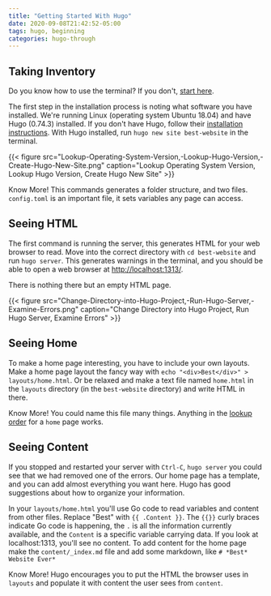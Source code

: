 ```yaml
---
title: "Getting Started With Hugo"
date: 2020-09-08T21:42:52-05:00
tags: hugo, beginning
categories: hugo-through
---
```


## Taking Inventory

Do you know how to use the terminal?  If you don't, [start here](https://www.learnenough.com/command-line-tutorial/basics).

The first step in the installation process is noting what software you have installed. We're running Linux (operating system Ubuntu 18.04) and have Hugo (0.74.3) installed. If you don't have Hugo, follow their [installation instructions](https://gohugo.io/getting-started/installing). With Hugo installed, run `hugo new site best-website` in the terminal.

{{< figure src="Lookup-Operating-System-Version,-Lookup-Hugo-Version,-Create-Hugo-New-Site.png" caption="Lookup Operating System Version, Lookup Hugo Version, Create Hugo New Site" >}}

Know More!
This commands generates a folder structure, and two files. `config.toml` is an important file, it sets variables any page can access.

## Seeing HTML

The first command is running the server, this generates HTML for your web browser to read. Move into the correct directory with `cd best-website` and run `hugo server`.  This generates warnings in the terminal, and you should be able to open a web browser at [http://localhost:1313/](http://localhost:1313/). 

There is nothing there but an empty HTML page.

{{< figure src="Change-Directory-into-Hugo-Project,-Run-Hugo-Server,-Examine-Errors.png" caption="Change Directory into Hugo Project, Run Hugo Server, Examine Errors" >}}

## Seeing Home

To make a home page interesting, you have to include your own layouts. Make a home page layout the fancy way with `echo "<div>Best</div>" > layouts/home.html`. Or be relaxed and make a text file named `home.html` in the `layouts` directory (in the `best-website` directory) and write HTML in there.

Know More!
You could name this file many things. Anything in the [lookup order](https://gohugo.io/templates/lookup-order/#examples-layout-lookup-for-home-page) for a `home` page works.

## Seeing Content

If you stopped and restarted your server with `Ctrl-C`, `hugo server` you could see that we had removed one of the errors. Our home page has a template, and you can add almost everything you want here. Hugo has good suggestions about how to organize your information.

In your `layouts/home.html` you'll use Go code to read variables and content from other files. Replace "Best" with `{{ .Content }}`. The `{{}}` curly braces indicate Go code is happening, the `.` is all the information currently available, and the `Content` is a specific variable carrying data. If you look at localhost:1313, you'll see no content. To add content for the home page make the `content/_index.md` file and add some markdown, like `# *Best* Website Ever*` 

Know More!
Hugo encourages you to put the HTML the browser uses in `layouts` and populate it with content the user sees from `content`.
